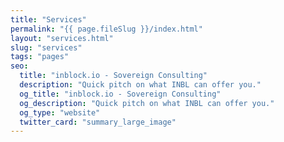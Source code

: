 ```yaml
---
title: "Services"
permalink: "{{ page.fileSlug }}/index.html"
layout: "services.html"
slug: "services"
tags: "pages"
seo:
  title: "inblock.io - Sovereign Consulting"
  description: "Quick pitch on what INBL can offer you."
  og_title: "inblock.io - Sovereign Consulting"
  og_description: "Quick pitch on what INBL can offer you."
  og_type: "website"
  twitter_card: "summary_large_image"
---
```



